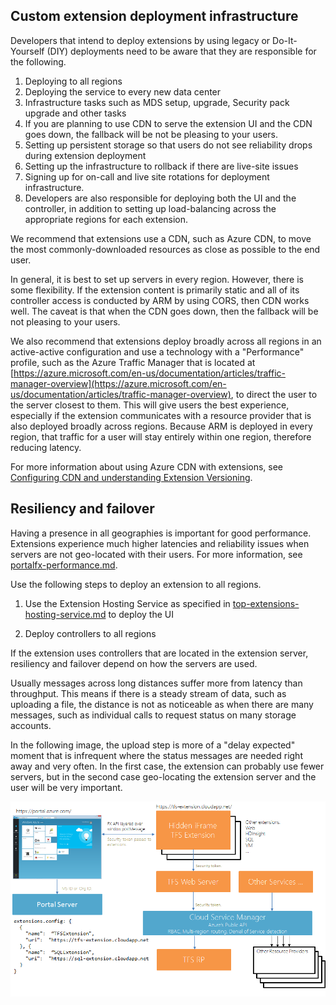 
<a name="custom-extension-deployment-infrastructure"></a>
## Custom extension deployment infrastructure

Developers that intend to deploy extensions by using legacy or Do-It-Yourself (DIY) deployments need to be aware that they are responsible for the following.
1. Deploying to all regions
1. Deploying the service to every new data center
1. Infrastructure tasks such as MDS setup, upgrade, Security pack upgrade and other tasks
1. If you are planning to use CDN to serve the extension UI and the CDN goes down, the fallback will be not be pleasing to your users.
1. Setting up persistent storage so that users do not see reliability drops during extension deployment
1. Setting up the infrastructure to rollback if there are live-site issues
1. Signing up for on-call and live site rotations for deployment infrastructure.
1. Developers are also responsible for deploying both the UI and the controller, in addition to setting up load-balancing across the appropriate regions for each extension.

<!--TODO:  Determine which Ibiza team is best represented by the word "we". -->
We recommend that extensions use a CDN, such as Azure CDN, to move the most commonly-downloaded resources as close as possible to the end user. 

In general, it is best to set up servers in every region. However, there is some flexibility. If the extension content is primarily static and all of its controller access is conducted by ARM by using CORS, then CDN works well.  The caveat is that when the CDN goes down, then the fallback will be not pleasing to your users.

We also recommend that extensions deploy broadly across all regions in an active-active configuration and use a technology with a "Performance" profile, such as the Azure Traffic Manager that is located at [https://azure.microsoft.com/en-us/documentation/articles/traffic-manager-overview](https://azure.microsoft.com/en-us/documentation/articles/traffic-manager-overview), to direct the user to the server closest to them. This will give users the best experience, especially if the extension communicates with a resource provider that is also deployed broadly across regions. Because ARM is deployed in every region, that traffic for a user will stay entirely within one region, therefore reducing latency.

For more information about using Azure CDN with extensions, see [Configuring CDN and understanding Extension Versioning](portalfx-cdn.md).

<a name="resiliency-and-failover"></a>
## Resiliency and failover

Having a presence in all geographies is important for good performance.
Extensions experience much higher latencies and reliability issues when servers are not geo-located with their users. For more information, see [portalfx-performance.md](portalfx-performance.md).

Use the following steps to deploy an extension to all regions.

1. Use the Extension Hosting Service as specified in [top-extensions-hosting-service.md](top-extensions-hosting-service.md) to deploy the UI

1. Deploy controllers to all regions

If the extension uses controllers that are located in the extension server, resiliency and failover depend on how the servers are used.

Usually messages across long distances suffer more from latency than throughput. This means if there is a steady stream of data, such as uploading a file, the distance is not as noticeable as when there are many messages, such as individual calls to request status on many storage accounts.

In the following image, the upload step is more of a "delay expected" moment that is infrequent where the status messages are needed right away and very often.
In the first case, the extension can probably use fewer servers, but in the second case geo-locating the extension server and the user  will be very important.

![alt-text](../media/portalfx-custom-extensions-deployment/deployment.png "deployment-architecture")

<!-- TODO:  add "hotfix" info here for when developers need to walk their code into the 4 environments instead of waiting for the automated processes.-->


<!-- TODO: Determine whether the following section belongs in a DIY, or if there should be a different doc.-->